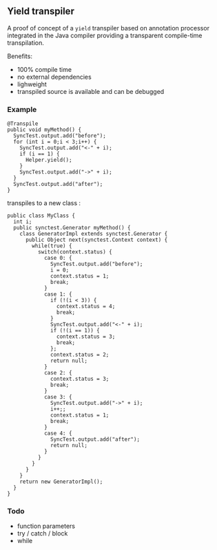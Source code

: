 ## Yield transpiler

A proof of concept of a `yield` transpiler based on annotation processor integrated in the Java compiler providing
a transparent compile-time transpilation.

Benefits:

- 100% compile time
- no external dependencies
- lighweight
- transpiled source is available and can be debugged

### Example

```
@Transpile
public void myMethod() {
  SyncTest.output.add("before");
  for (int i = 0;i < 3;i++) {
    SyncTest.output.add("<-" + i);
    if (i == 1) {
      Helper.yield();
    }
    SyncTest.output.add("->" + i);
  }
  SyncTest.output.add("after");
}
```

transpiles to a new class :

```
public class MyClass {
  int i;
  public synctest.Generator myMethod() {
    class GeneratorImpl extends synctest.Generator {
      public Object next(synctest.Context context) {
        while(true) {
          switch(context.status) {
            case 0: {
              SyncTest.output.add("before");
              i = 0;
              context.status = 1;
              break;
            }
            case 1: {
              if (!(i < 3)) {
                context.status = 4;
                break;
              }
              SyncTest.output.add("<-" + i);
              if (!(i == 1)) {
                context.status = 3;
                break;
              };
              context.status = 2;
              return null;
            }
            case 2: {
              context.status = 3;
              break;
            }
            case 3: {
              SyncTest.output.add("->" + i);
              i++;;
              context.status = 1;
              break;
            }
            case 4: {
              SyncTest.output.add("after");
              return null;
            }
          }
        }
      }
    }
    return new GeneratorImpl();
  }
}
```

### Todo

- function parameters
- try / catch / block
- while